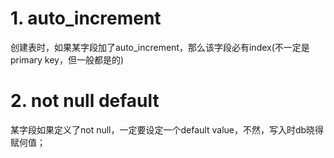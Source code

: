 # 1. auto_increment
创建表时，如果某字段加了auto_increment，那么该字段必有index(不一定是primary key，但一般都是的)

# 2. not null default 
某字段如果定义了not null，一定要设定一个default value，不然，写入时db晓得赋何值；


